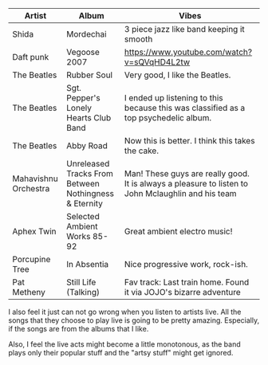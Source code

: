 |Artist|Album|Vibes|
| ------------- | ------------- | -----|
|Shida|Mordechai| 3 piece jazz like band keeping it smooth
|Daft punk| Vegoose 2007| https://www.youtube.com/watch?v=sQVqHD4L2tw
|The Beatles|Rubber Soul| Very good, I like the Beatles.
|The Beatles|Sgt. Pepper's Lonely Hearts Club Band| I ended up listening to this because this was classified as a top psychedelic album.
|The Beatles|Abby Road| Now this is better. I think this takes the cake.
|Mahavishnu Orchestra|Unreleased Tracks From Between Nothingness & Eternity| Man! These guys are really good. It is always a pleasure to listen to John Mclaughlin and his team
|Aphex Twin|Selected Ambient Works 85-92| Great ambient electro music!
|Porcupine Tree|In Absentia| Nice progressive work, rock-ish.
|Pat Metheny |Still Life (Talking)| Fav track: Last train home. Found it via JOJO's bizarre adventure


I also feel it just can not go wrong when you listen to artists live. All the songs that they choose to play live is going to be pretty amazing. Especially, if the songs are from the albums that I like.

Also, I feel the live acts might become a little monotonous, as the band plays only their popular stuff and the "artsy stuff" might get ignored.
